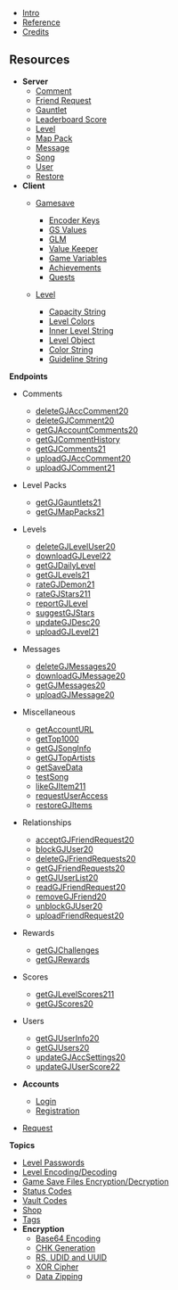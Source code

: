 <!-- docs/_sidebar.md -->

- [Intro](/)
- [Reference](/docs/reference.md)
- [Credits](/docs/CREDITS.md)

## **Resources**

- **Server**
  - [Comment](/docs/resources/server/comment.md)
  - [Friend Request](/docs/resources/server/friendrequest.md)
  - [Gauntlet](/docs/resources/server/gauntlet.md)
  - [Leaderboard Score](/docs/resources/server/leaderboardscore.md)
  - [Level](/docs/resources/server/level.md)
  - [Map Pack](/docs/resources/server/mappack.md)
  - [Message](/docs/resources/server/message.md)
  - [Song](/docs/resources/server/song.md)
  - [User](/docs/resources/server/user.md)
  - [Restore](/docs/resources/server/restore.md)
- **Client**
  - [Gamesave](/docs/resources/client/gamesave.md)
    - [Encoder Keys](/docs/resources/client/gamesave/kCEK.md)
    - [GS Values](/docs/resources/client/gamesave/GS_Value.md)
    - [GLM](/docs/resources/client/gamesave/GLM.md)
    - [Value Keeper](/docs/resources/client/gamesave/valueKeeper.md)
    - [Game Variables](/docs/resources/client/gamesave/gv.md)
    - [Achievements](/docs/resources/client/gamesave/achievement.md)
    - [Quests](/docs/resources/client/gamesave/quests.md)

  - [Level](/docs/resources/client/level.md)
    - [Capacity String](/docs/resources/client/level-components/capacity-string.md)
    - [Level Colors](/docs/resources/client/level-components/level-colors.md)
    - [Inner Level String](/docs/resources/client/level-components/inner-level-string.md)
    - [Level Object](/docs/resources/client/level-components/level-object.md)
    - [Color String](/docs/resources/client/level-components/color-string.md)
    - [Guideline String](/docs/resources/client/level-components/guideline-string.md)

**Endpoints**

- Comments
  - [deleteGJAccComment20](/docs/endpoints/deleteGJAccComment20.md)
  - [deleteGJComment20](/docs/endpoints/deleteGJComment20.md)
  - [getGJAccountComments20](/docs/endpoints/getGJAccountComments20.md)
  - [getGJCommentHistory](/docs/endpoints/getGJCommentHistory.md)
  - [getGJComments21](/docs/endpoints/getGJComments21.md)
  - [uploadGJAccComment20](/docs/endpoints/uploadGJAccComment20.md)
  - [uploadGJComment21](/docs/endpoints/uploadGJComment21.md)
- Level Packs
  - [getGJGauntlets21](/docs/endpoints/getGJGauntlets21.md)
  - [getGJMapPacks21](/docs/endpoints/getGJMapPacks21.md)
- Levels
  - [deleteGJLevelUser20](/docs/endpoints/deleteGJLevelUser20.md)
  - [downloadGJLevel22](/docs/endpoints/downloadGJLevel22.md)
  - [getGJDailyLevel](/docs/endpoints/getGJDailyLevel.md)
  - [getGJLevels21](/docs/endpoints/getGJLevels21.md)
  - [rateGJDemon21](/docs/endpoints/rateGJDemon21.md)
  - [rateGJStars211](/docs/endpoints/rateGJStars211.md)
  - [reportGJLevel](/docs/endpoints/reportGJLevel.md)
  - [suggestGJStars](/docs/endpoints/suggestGJStars.md)
  - [updateGJDesc20](/docs/endpoints/updateGJDesc20.md)
  - [uploadGJLevel21](/docs/endpoints/uploadGJLevel21.md)
- Messages
  - [deleteGJMessages20](/docs/endpoints/deleteGJMessages20.md)
  - [downloadGJMessage20](/docs/endpoints/downloadGJMessage20.md)
  - [getGJMessages20](/docs/endpoints/getGJMessages20.md)
  - [uploadGJMessage20](/docs/endpoints/uploadGJMessage20.md)
- Miscellaneous
  - [getAccountURL](/docs/endpoints/getAccountURL.md)
  - [getTop1000](/docs/endpoints/getTop1000.md)
  - [getGJSongInfo](/docs/endpoints/getGJSongInfo.md)
  - [getGJTopArtists](/docs/endpoints/getGJTopArtists.md)
  - [getSaveData](/docs/endpoints/getSaveData.md)
  - [testSong](/docs/endpoints/testSong.md)
  - [likeGJItem211](/docs/endpoints/likeGJItem211.md)
  - [requestUserAccess](/docs/endpoints/requestUserAccess.md)
  - [restoreGJItems](/docs/endpoints/restoreGJItems.md)
- Relationships
  - [acceptGJFriendRequest20](/docs/endpoints/acceptGJFriendRequest20.md)
  - [blockGJUser20](/docs/endpoints/blockGJUser20.md)
  - [deleteGJFriendRequests20](/docs/endpoints/deleteGJFriendRequests20.md)
  - [getGJFriendRequests20](/docs/endpoints/getGJFriendRequests20.md)
  - [getGJUserList20](/docs/endpoints/getGJUserList20.md)
  - [readGJFriendRequest20](/docs/endpoints/readGJFriendRequest20.md)
  - [removeGJFriend20](/docs/endpoints/removeGJFriend20.md)
  - [unblockGJUser20](/docs/endpoints/unblockGJUser20.md)
  - [uploadFriendRequest20](/docs/endpoints/uploadFriendRequest20.md)
- Rewards
  - [getGJChallenges](/docs/endpoints/getGJChallenges.md)
  - [getGJRewards](/docs/endpoints/getGJRewards.md)
- Scores
  - [getGJLevelScores211](/docs/endpoints/getGJLevelScores211.md)
  - [getGJScores20](/docs/endpoints/getGJScores20.md)
- Users

  - [getGJUserInfo20](/docs/endpoints/getGJUserInfo20.md)
  - [getGJUsers20](/docs/endpoints/getGJUsers20.md)
  - [updateGJAccSettings20](/docs/endpoints/updateGJAccSettings20.md)
  - [updateGJUserScore22](/docs/endpoints/updateGJUserScore22.md)

- **Accounts**

  - [Login](/docs/endpoints/accounts/loginGJAccount.md)
  - [Registration](/docs/endpoints/accounts/registerGJAccount.md)

- [Request](/docs/endpoints/request.md)

**Topics**

- [Level Passwords](/docs/topics/level_passwords.md)
- [Level Encoding/Decoding](/docs/topics/levelstring_encoding_decoding.md)
- [Game Save Files Encryption/Decryption](/docs/topics/localfiles_encrypt_decrypt.md)
- [Status Codes](/docs/topics/status_codes.md)
- [Vault Codes](/docs/topics/vault_codes.md)
- [Shop](/docs/topics/shop)
- [Tags](/docs/topics/tags)
- **Encryption**
  - [Base64 Encoding](/docs/topics/encryption/base64.md)
  - [CHK Generation](/docs/topics/encryption/chk.md)
  - [RS, UDID and UUID](/docs/topics/encryption/id.md)
  - [XOR Cipher](/docs/topics/encryption/xor.md)
  - [Data Zipping](/docs/topics/encryption/zip.md)
